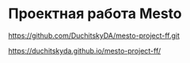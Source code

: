 # Проектная работа Mesto
https://github.com/DuchitskyDA/mesto-project-ff.git

https://duchitskyda.github.io/mesto-project-ff/